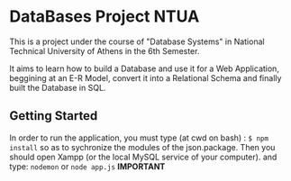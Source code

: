 # DataBases Project NTUA

  This is a project under the course of "Database Systems" in National Technical University of Athens in the 6th Semester.
  
  It aims to learn how to build a Database and use it for a Web Application, beggining at an E-R Model, convert it into a Relational Schema and finally built the Database in SQL.
  
  ## Getting Started
  In order to run the application, you must type (at cwd on bash) : `$ npm install` so as to sychronize the modules of the json.package.
  Then you should open Xampp (or the local MySQL service of your computer). and type: `nodemon` or  `node app.js`
  **IMPORTANT**
